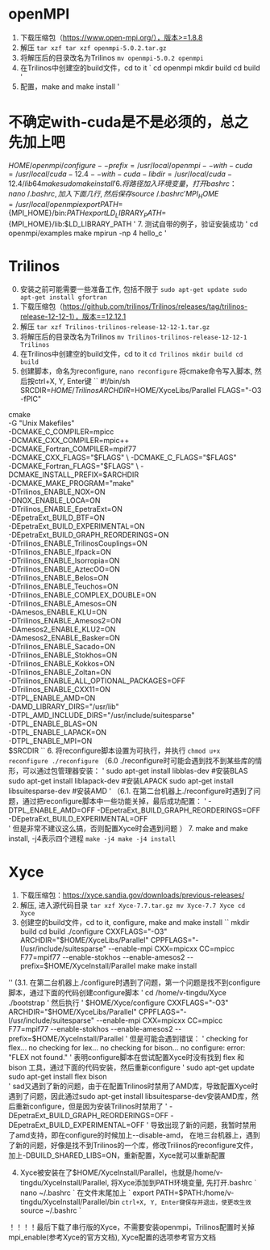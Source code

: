 # openMPI
1. 下载压缩包（https://www.open-mpi.org/），版本>=1.8.8
2. 解压
`
tar xzf tar xzf openmpi-5.0.2.tar.gz
`
3. 将解压后的目录改名为Trilinos
`
mv openmpi-5.0.2 openmpi
`
4. 在Trilinos中创建空的build文件，cd to it
`
cd openmpi
mkdir build
cd build
'
5.  配置，make and make install
'
# 不确定with-cuda是不是必须的，总之先加上吧
$HOME/openmpi/configure --prefix=/usr/local/openmpi --with-cuda=/usr/local/cuda-12.4 --with-cuda-libdir=/usr/local/cuda-12.4/lib64
make
sudo make install
'
6. 将路径加入环境变量，打开bashrc：nano ~/.bashrc, 加入下面几行, 然后保存source ~/.bashrc
'
MPI_HOME=/usr/local/openmpi
export PATH=${MPI_HOME}/bin:$PATH
export LD_LIBRARY_PATH=${MPI_HOME}/lib:$LD_LIBRARY_PATH
'
7. 测试自带的例子，验证安装成功
'
cd openmpi/examples
make
mpirun -np 4 hello_c
'

# Trilinos
0. 安装之前可能需要一些准备工作, 包括不限于
`
sudo apt-get update
sudo apt-get install gfortran
`
1. 下载压缩包（https://github.com/trilinos/Trilinos/releases/tag/trilinos-release-12-12-1），版本==12.12.1
2. 解压
`
tar xzf Trilinos-trilinos-release-12-12-1.tar.gz
`
3. 将解压后的目录改名为Trilinos
`
mv Trilinos-trilinos-release-12-12-1 Trilinos
`
4. 在Trilinos中创建空的build文件，cd to it
`
cd Trilinos
mkdir build
cd build
`
5. 创建脚本，命名为reconfigure, 
`
nano reconfigure
`
将cmake命令写入脚本, 然后按ctrl+X, Y, Enter键
``
#!/bin/sh
SRCDIR=$HOME/Trilinos
ARCHDIR=$HOME/XyceLibs/Parallel
FLAGS="-O3 -fPIC"

cmake \
-G "Unix Makefiles" \
-DCMAKE_C_COMPILER=mpicc \
-DCMAKE_CXX_COMPILER=mpic++ \
-DCMAKE_Fortran_COMPILER=mpif77 \
-DCMAKE_CXX_FLAGS="$FLAGS" \
-DCMAKE_C_FLAGS="$FLAGS" \
-DCMAKE_Fortran_FLAGS="$FLAGS" \
-DCMAKE_INSTALL_PREFIX=$ARCHDIR \
-DCMAKE_MAKE_PROGRAM="make" \
-DTrilinos_ENABLE_NOX=ON \
-DNOX_ENABLE_LOCA=ON \
-DTrilinos_ENABLE_EpetraExt=ON \
-DEpetraExt_BUILD_BTF=ON \
-DEpetraExt_BUILD_EXPERIMENTAL=ON \
-DEpetraExt_BUILD_GRAPH_REORDERINGS=ON \
-DTrilinos_ENABLE_TrilinosCouplings=ON \
-DTrilinos_ENABLE_Ifpack=ON \
-DTrilinos_ENABLE_Isorropia=ON \
-DTrilinos_ENABLE_AztecOO=ON \
-DTrilinos_ENABLE_Belos=ON \
-DTrilinos_ENABLE_Teuchos=ON \
-DTrilinos_ENABLE_COMPLEX_DOUBLE=ON \
-DTrilinos_ENABLE_Amesos=ON \
-DAmesos_ENABLE_KLU=ON \
-DTrilinos_ENABLE_Amesos2=ON \
-DAmesos2_ENABLE_KLU2=ON \
-DAmesos2_ENABLE_Basker=ON \
-DTrilinos_ENABLE_Sacado=ON \
-DTrilinos_ENABLE_Stokhos=ON \
-DTrilinos_ENABLE_Kokkos=ON \
-DTrilinos_ENABLE_Zoltan=ON \
-DTrilinos_ENABLE_ALL_OPTIONAL_PACKAGES=OFF \
-DTrilinos_ENABLE_CXX11=ON \
-DTPL_ENABLE_AMD=ON \
-DAMD_LIBRARY_DIRS="/usr/lib" \
-DTPL_AMD_INCLUDE_DIRS="/usr/include/suitesparse" \
-DTPL_ENABLE_BLAS=ON \
-DTPL_ENABLE_LAPACK=ON \
-DTPL_ENABLE_MPI=ON \
$SRCDIR
``
6. 将reconfigure脚本设置为可执行，并执行
`
chmod u+x reconfigure
./reconfigure
`
（6.0 ./reconfigure时可能会遇到找不到某些库的情形，可以通过包管理器安装：
'
sudo apt-get install libblas-dev #安装BLAS
sudo apt-get install liblapack-dev #安装LAPACK
sudo apt-get install libsuitesparse-dev #安装AMD
'
（6.1. 在第二台机器上./reconfigure时遇到了问题，通过把reconfigure脚本中一些功能关掉，最后成功配置：
'
-DTPL_ENABLE_AMD=OFF
-DEpetraExt_BUILD_GRAPH_REORDERINGS=OFF
-DEpetraExt_BUILD_EXPERIMENTAL=OFF  
'
但是非常不建议这么搞，否则配置Xyce时会遇到问题
）
7. make and make install, -j4表示四个进程
`
make -j4
make -j4 install
`

# Xyce
1. 下载压缩包：https://xyce.sandia.gov/downloads/previous-releases/
2. 解压, 进入源代码目录
`
tar xzf Xyce-7.7.tar.gz
mv Xyce-7.7 Xyce
cd Xyce
`
3. 创建空的build文件，cd to it, configure, make and make install
``
mkdir build
cd build
./configure CXXFLAGS="-O3" ARCHDIR="$HOME/XyceLibs/Parallel" CPPFLAGS="-I/usr/include/suitesparse" --enable-mpi CXX=mpicxx CC=mpicc F77=mpif77 --enable-stokhos --enable-amesos2 --prefix=$HOME/XyceInstall/Parallel
make
make install

''
(3.1. 在第二台机器上./configure时遇到了问题，第一个问题是找不到configure脚本，通过下面的代码创建configure脚本
'
cd /home/v-tingdu/Xyce
./bootstrap
'
然后执行
'
$HOME/Xyce/configure CXXFLAGS="-O3" ARCHDIR="$HOME/XyceLibs/Parallel" CPPFLAGS="-I/usr/include/suitesparse" --enable-mpi CXX=mpicxx CC=mpicc F77=mpif77 --enable-stokhos --enable-amesos2 --prefix=$HOME/XyceInstall/Parallel
'
但是可能会遇到错误：
'
checking for flex... no
checking for lex... no
checking for bison... no
configure: error: "FLEX not found."
'
表明configure脚本在尝试配置Xyce时没有找到 flex 和 bison 工具，通过下面的代码安装，然后重新configure
'
sudo apt-get update  
sudo apt-get install flex bison  
'
sad又遇到了新的问题，由于在配置Trilinos时禁用了AMD库，导致配置Xyce时遇到了问题，因此通过sudo apt-get install libsuitesparse-dev安装AMD库，然后重新configure，但是因为安装Trilinos时禁用了
'
-DEpetraExt_BUILD_GRAPH_REORDERINGS=OFF
-DEpetraExt_BUILD_EXPERIMENTAL=OFF
'
导致出现了新的问题，我暂时禁用了amd支持，即在configure的时候加上--disable-amd，
在地三台机器上，遇到了新的问题，好像是找不到Trilinos的一个库，修改Trilinos的reconfigure文件，加上-DBUILD_SHARED_LIBS=ON，重新配置，Xyce就可以重新配置

4. Xyce被安装在了$HOME/XyceInstall/Parallel，也就是/home/v-tingdu/XyceInstall/Parallel, 将Xyce添加到PATH环境变量, 先打开.bashrc
`
nano ~/.bashrc
`
在文件末尾加上
`
export PATH=$PATH:/home/v-tingdu/XyceInstall/Parallel/bin
`
ctrl+X, Y, Enter键保存并退出，使更改生效
`
source ~/.bashrc
`

！！！！最后下载了串行版的Xyce，不需要安装openmpi，Trilinos配置时关掉mpi_enable(参考Xyce的官方文档), Xyce配置的选项参考官方文档
